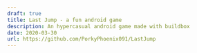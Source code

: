 ```yaml
---
draft: true
title: Last Jump - a fun android game
description: An hypercasual android game made with buildbox
date: 2020-03-30
url: https://github.com/PorkyPhoenix091/LastJump
---
```

